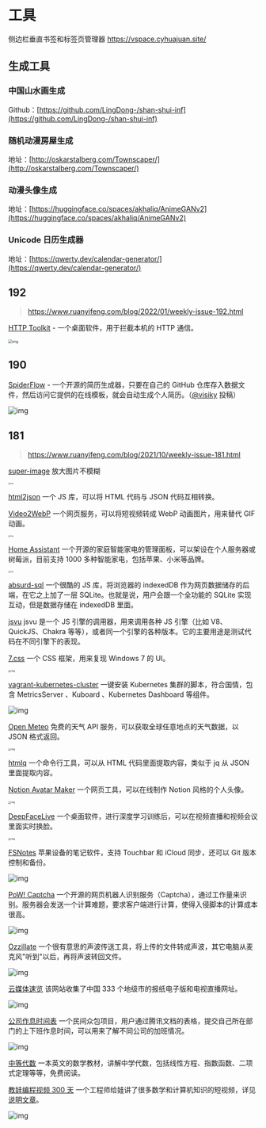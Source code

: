 # 工具

侧边栏垂直书签和标签页管理器 https://vspace.cyhuajuan.site/

## 生成工具

### 中国山水画生成

Github：[https://github.com/LingDong-/shan-shui-inf](https://github.com/LingDong-/shan-shui-inf)

### 随机动漫房屋生成

地址：[http://oskarstalberg.com/Townscaper/](http://oskarstalberg.com/Townscaper/)

### 动漫头像生成

地址：[https://huggingface.co/spaces/akhaliq/AnimeGANv2](https://huggingface.co/spaces/akhaliq/AnimeGANv2)

### Unicode 日历生成器

地址：[https://qwerty.dev/calendar-generator/](https://qwerty.dev/calendar-generator/)

## 192

> https://www.ruanyifeng.com/blog/2022/01/weekly-issue-192.html

[HTTP Toolkit](https://httptoolkit.tech/) - 一个桌面软件，用于拦截本机的 HTTP 通信。

<img src="https://static.yoouu.cn/imgs/doc/basic/resource/202201172053422.webp" alt="img" style="zoom:50%;" />

## 190

[SpiderFlow](https://github.com/ssssssss-team/spider-flow) - 一个开源的简历生成器，只要在自己的 GitHub 仓库存入数据文件，然后访问它提供的在线模板，就会自动生成个人简历。（[@visiky](https://github.com/ruanyf/weekly/issues/2131) 投稿）

![img](https://cdn.beekka.com/blogimg/asset/202112/bg2021123002.webp)

## 181

> https://www.ruanyifeng.com/blog/2021/10/weekly-issue-181.html

[super-image](https://huggingface.co/spaces/eugenesiow/super-image) 放大图片不模糊

<img src="https://static.yoouu.cn/imgs/doc/basic/resource/202111031905414.jpeg" alt="img" style="zoom:25%;" />

[html2json](https://github.com/Jxck/html2json) 一个 JS 库，可以将 HTML 代码与 JSON 代码互相转换。

[Video2WebP](https://video2webp.mattj.io/) 一个网页服务，可以将短视频转成 WebP 动画图片，用来替代 GIF 动画。

<img src="https://static.yoouu.cn/imgs/doc/basic/resource/202111031906426.jpeg" alt="img" style="zoom:25%;" />

[Home Assistant](https://www.home-assistant.io/) 一个开源的家庭智能家电的管理面板，可以架设在个人服务器或树莓派，目前支持 1000 多种智能家电，包括苹果、小米等品牌。

<img src="https://static.yoouu.cn/imgs/doc/basic/resource/202111031906839.jpeg" alt="img" style="zoom:25%;" />

[absurd-sql](https://github.com/jlongster/absurd-sql) 一个很酷的 JS 库，将浏览器的 indexedDB 作为网页数据储存的后端，在它之上加了一层 SQLite。也就是说，用户会跟一个全功能的 SQLite 实现互动，但是数据存储在 indexedDB 里面。

[jsvu](https://github.com/GoogleChromeLabs/jsvu) jsvu 是一个 JS 引擎的调用器，用来调用各种 JS 引擎（比如 V8、QuickJS、Chakra 等等），或者同一个引擎的各种版本。它的主要用途是测试代码在不同引擎下的表现。

[7.css](https://github.com/khang-nd/7.css) 一个 CSS 框架，用来复现 Windows 7 的 UI。

<img src="https://static.yoouu.cn/imgs/doc/basic/resource/202111031906399.jpeg" alt="img" style="zoom:33%;" />

[vagrant-kubernetes-cluster](https://github.com/ameizi/vagrant-kubernetes-cluster) 一键安装 Kubernetes 集群的脚本，符合国情，包含 MetricsServer 、Kuboard 、Kubernetes Dashboard 等组件。

![img](https://static.yoouu.cn/imgs/doc/basic/resource/202111031907495.jpeg)

[Open Meteo](https://open-meteo.com/en/docs) 免费的天气 API 服务，可以获取全球任意地点的天气数据，以 JSON 格式返回。

<img src="https://static.yoouu.cn/imgs/doc/basic/resource/202111031907466.jpeg" alt="img" style="zoom:33%;" />

[htmlq](https://github.com/mgdm/htmlq) 一个命令行工具，可以从 HTML 代码里面提取内容，类似于 jq 从 JSON 里面提取内容。

[Notion Avatar Maker](https://notion-avatar.vercel.app/zh) 一个网页工具，可以在线制作 Notion 风格的个人头像。

<img src="https://static.yoouu.cn/imgs/doc/basic/resource/202111031908344.jpeg" alt="img" style="zoom:33%;" />

[DeepFaceLive](https://github.com/iperov/DeepFaceLive) 一个桌面软件，进行深度学习训练后，可以在视频直播和视频会议里面实时换脸。

<img src="https://static.yoouu.cn/imgs/doc/basic/resource/202111031909436.jpeg" alt="img" style="zoom:33%;" />

[FSNotes](https://fsnot.es/) 苹果设备的笔记软件，支持 Touchbar 和 iCloud 同步，还可以 Git 版本控制和备份。

![img](https://static.yoouu.cn/imgs/doc/basic/resource/202111031914027.jpeg)

[PoW! Captcha](https://git.sequentialread.com/forest/pow-captcha) 一个开源的网页机器人识别服务（Captcha），通过工作量来识别。服务器会发送一个计算难题，要求客户端进行计算，使得入侵脚本的计算成本很高。

![img](https://static.yoouu.cn/imgs/doc/basic/resource/202111031915159.jpeg)

[Ozzillate](https://www.ozzillate.com/) 一个很有意思的声波传送工具，将上传的文件转成声波，其它电脑从麦克风"听到"以后，再将声波转回文件。

![img](https://static.yoouu.cn/imgs/doc/basic/resource/202111031915752.jpeg)

[云媒体速览](https://laosheng.top/fly/) 该网站收集了中国 333 个地级市的报纸电子版和电视直播网址。

![img](https://static.yoouu.cn/imgs/doc/basic/resource/202111031918843.jpeg)

[公司作息时间表](https://github.com/WorkerLivesMatter/WorkingTime) 一个民间众包项目，用户通过腾讯文档的表格，提交自己所在部门的上下班作息时间，可以用来了解不同公司的加班情况。

![img](https://static.yoouu.cn/imgs/doc/basic/resource/202111031918598.jpeg)

[中等代数](https://saylordotorg.github.io/text_intermediate-algebra/index.html) 一本英文的数学教材，讲解中学代数，包括线性方程、指数函数、二项式定理等等，免费阅读。

[教娃编程视频 300 天](https://zhihua-lai.com/teaching/ch/) 一个工程师给娃讲了很多数学和计算机知识的短视频，详见[说明文章](https://justyy.com/archives/45834)。

![img](https://static.yoouu.cn/imgs/doc/basic/resource/202111031919732.jpeg)

